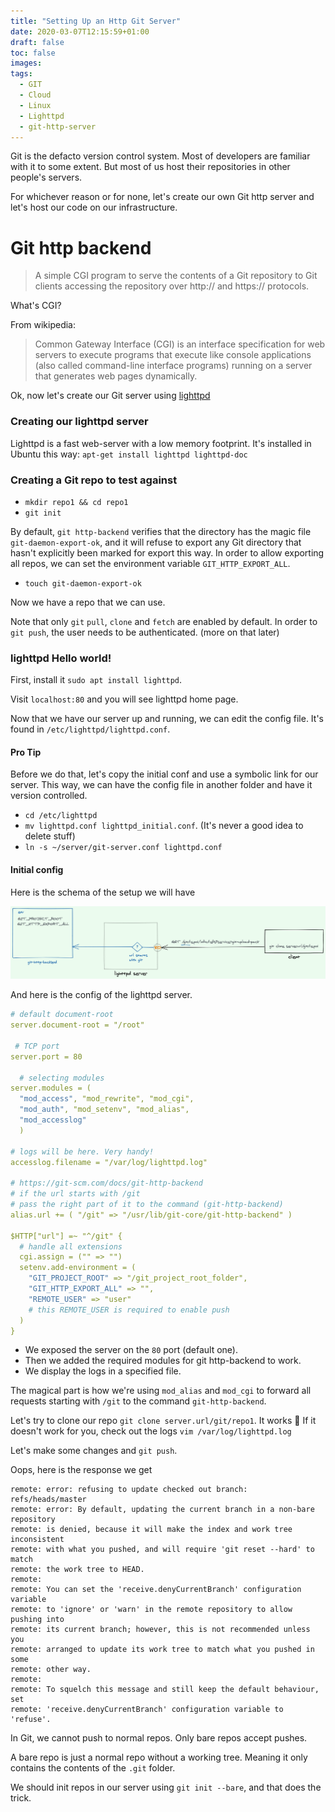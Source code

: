```yaml
---
title: "Setting Up an Http Git Server"
date: 2020-03-07T12:15:59+01:00
draft: false
toc: false
images:
tags: 
  - GIT
  - Cloud
  - Linux
  - Lighttpd
  - git-http-server
---
```

Git is the defacto version control system. Most of developers are familiar with it to some extent.
But most of us host their repositories in other people's servers.

For whichever reason or for none, let's create our own Git http server and let's host 
our code on our infrastructure.

# Git http backend

> A simple CGI program to serve the contents of a Git repository to Git clients accessing the repository over http:// and https:// protocols.

What's CGI?

From wikipedia: 
> Common Gateway Interface (CGI) is an interface specification for web servers to execute programs that execute like console applications (also called command-line interface programs) running on a server that generates web pages dynamically.

Ok, now let's create our Git server using [lighttpd](https://www.lighttpd.net/)

### Creating our lighttpd server

Lighttpd is a fast web-server with a low memory footprint. It's installed in Ubuntu this way:
`apt-get install lighttpd lighttpd-doc`

### Creating a Git repo to test against

- `mkdir repo1 && cd repo1`
- `git init`

By default, `git http-backend` verifies that the directory has the
magic file `git-daemon-export-ok`, and it will refuse to export 
any Git directory that hasn't explicitly been marked for export this way.
In order to allow exporting all repos, we can set the environment variable `GIT_HTTP_EXPORT_ALL`.

- `touch git-daemon-export-ok`

Now we have a repo that we can use. 

Note that only `git` `pull`, `clone` and `fetch` are enabled by default.
In order to `git push`, the user needs to be authenticated. (more on that later)

### lighttpd Hello world!

First, install it `sudo apt install lighttpd`.

Visit `localhost:80` and you will see lighttpd home page.

Now that we have our server up and running, we can edit the config file.
It's found in `/etc/lighttpd/lighttpd.conf`.

#### Pro Tip
Before we do that, let's copy the initial conf and use a symbolic link for our server.
This way, we can have the config file in another folder and have it version controlled.

- `cd /etc/lighttpd`
- `mv lighttpd.conf lighttpd_initial.conf`. (It's never a good idea to delete stuff)
- `ln -s ~/server/git-server.conf lighttpd.conf`

#### Initial config
Here is the schema of the setup we will have

![git over http](../../static/images/git-http-server-schema.png)

And here is the config of the lighttpd server.
```yaml
# default document-root
server.document-root = "/root"

 # TCP port
server.port = 80

  # selecting modules
server.modules = (
  "mod_access", "mod_rewrite", "mod_cgi",
  "mod_auth", "mod_setenv", "mod_alias",
  "mod_accesslog"
  )

# logs will be here. Very handy!
accesslog.filename = "/var/log/lighttpd.log"

# https://git-scm.com/docs/git-http-backend
# if the url starts with /git
# pass the right part of it to the command (git-http-backend)
alias.url += ( "/git" => "/usr/lib/git-core/git-http-backend" )

$HTTP["url"] =~ "^/git" {
  # handle all extensions 
  cgi.assign = ("" => "")
  setenv.add-environment = (
    "GIT_PROJECT_ROOT" => "/git_project_root_folder",
    "GIT_HTTP_EXPORT_ALL" => "",
    "REMOTE_USER" => "user"
    # this REMOTE_USER is required to enable push 
  )
}

```

- We exposed the server on the `80` port (default one).
- Then we added the required modules for git http-backend to work.
- We display the logs in a specified file.

The magical part is how we're using `mod_alias` and `mod_cgi` to  forward
all requests starting with `/git` to the command `git-http-backend`.

Let's try to clone our repo `git clone server.url/git/repo1`.
It works 🎉 If it doesn't work for you, check out the logs `vim /var/log/lighttpd.log`

Let's make some changes and `git push`.

Oops, here is the response we get 
```log
remote: error: refusing to update checked out branch: refs/heads/master
remote: error: By default, updating the current branch in a non-bare repository
remote: is denied, because it will make the index and work tree inconsistent
remote: with what you pushed, and will require 'git reset --hard' to match
remote: the work tree to HEAD.
remote:
remote: You can set the 'receive.denyCurrentBranch' configuration variable
remote: to 'ignore' or 'warn' in the remote repository to allow pushing into
remote: its current branch; however, this is not recommended unless you
remote: arranged to update its work tree to match what you pushed in some
remote: other way.
remote:
remote: To squelch this message and still keep the default behaviour, set
remote: 'receive.denyCurrentBranch' configuration variable to 'refuse'.
``` 

In Git, we cannot push to normal repos. Only bare repos accept pushes.

A bare repo is just a normal repo without a working tree. Meaning it only contains the contents of the `.git` folder.

We should init repos in our server using `git init --bare`, and that does the trick.

